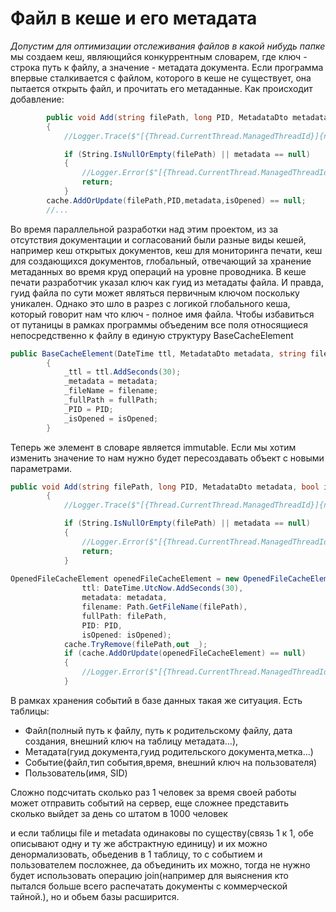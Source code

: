 ﻿# Файл в кеше и его метадата
*Допустим для оптимизации отслеживания файлов в какой нибудь папке* мы создаем кеш, являющийся конкуррентным словарем, где ключ - строка путь к файлу, а значение - метадата документа.
Если программа впервые сталкивается с файлом, которого в кеше не существует, она пытается открыть файл, и прочитать его метаданные.
Как происходит добавление:
```cs
        public void Add(string filePath, long PID, MetadataDto metadata, bool isOpened = false)
        {
            //Logger.Trace($"[{Thread.CurrentThread.ManagedThreadId}]{nameof(FileDataCache)}.{nameof(Add)}. ->");

            if (String.IsNullOrEmpty(filePath) || metadata == null)
            {
                //Logger.Error($"[{Thread.CurrentThread.ManagedThreadId}]{nameof(FileDataCache)}.{nameof(Add)}. filePath or metadata is null.");
                return;
            }
	    cache.AddOrUpdate(filePath,PID,metadata,isOpened) == null;
		//...
```
Во время параллельной разработки над этим проектом, из за отсутствия документации и согласований были разные виды кешей, например кеш открытых документов, кеш для мониторинга печати, кеш для создающихся документов, глобальный, отвечающий за хранение метаданных во время круд операций на уровне проводника. В кеше печати разработчик указал ключ как гуид из метадаты файла. И правда, гуид файла по сути может являться первичным ключом поскольку уникален. Однако это шло в разрез с логикой глобального кеша, который говорит нам что ключ - полное имя файла.
Чтобы избавиться от путаницы в рамках программы объеденим все поля относящиеся непосредственно к файлу в единую структуру BaseCacheElement 
```cs
public BaseCacheElement(DateTime ttl, MetadataDto metadata, string filename, string fullPath, long PID, bool isOpened)
        {
            _ttl = ttl.AddSeconds(30);
            _metadata = metadata;
            _fileName = filename;
            _fullPath = fullPath;
            _PID = PID;
            _isOpened = isOpened;
        }
```

Теперь же элемент в словаре является immutable. Если мы хотим изменить значение то нам нужно будет пересоздавать объект с новыми параметрами.
```cs
public void Add(string filePath, long PID, MetadataDto metadata, bool isOpened = false)
        {
            //Logger.Trace($"[{Thread.CurrentThread.ManagedThreadId}]{nameof(FileDataCache)}.{nameof(Add)}. ->");

            if (String.IsNullOrEmpty(filePath) || metadata == null)
            {
                //Logger.Error($"[{Thread.CurrentThread.ManagedThreadId}]{nameof(FileDataCache)}.{nameof(Add)}. filePath or metadata is null.");
                return;
            }
            
OpenedFileCacheElement openedFileCacheElement = new OpenedFileCacheElement(
                ttl: DateTime.UtcNow.AddSeconds(30),
                metadata: metadata,
                filename: Path.GetFileName(filePath),
                fullPath: filePath,
                PID: PID,
                isOpened: isOpened);
            cache.TryRemove(filePath,out _);
            if (cache.AddOrUpdate(openedFileCacheElement) == null)
            {
                //Logger.Error($"[{Thread.CurrentThread.ManagedThreadId}]{nameof(FileDataCache)}.{nameof(Add)}. failed adding in cache {filePath}");
            }
```
В рамках хранения событий в базе данных такая же ситуация. Есть таблицы:
- Файл(полный путь к файлу, путь к родительскому файлу, дата создания, внешний ключ на таблицу метадата...), 
- Метадата(гуид документа,гуид родительского документа,метка...)
- Событие(файл,тип события,время, внешний ключ на пользователя)
- Пользователь(имя, SID)

Сложно подсчитать сколько раз 1 человек за время своей работы может отправить событий на сервер, еще сложнее представить сколько выйдет за день со штатом в 1000 человек

и если таблицы file и metadata одинаковы по существу(связь 1 к 1, обе описывают одну и ту же абстрактную единицу) и их можно денормализовать, обьеденив в 1 таблицу, то с событием и пользователем посложнее, да объединить их можно, тогда не нужно будет использовать операцию join(например для выяснения кто пытался больше всего распечатать документы с коммерческой тайной.), но и обьем базы расширится.
